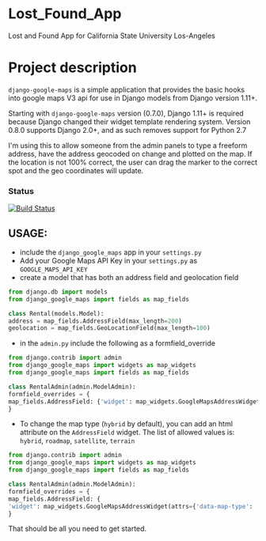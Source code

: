 # Lost_Found_App

Lost and Found App for California State University Los-Angeles

<h1>Project description</h1>

`django-google-maps` is a simple application that provides the basic
hooks into google maps V3 api for use in Django models from Django
version 1.11+. 

Starting with `django-google-maps` version (0.7.0), Django 1.11+ is 
required because Django changed their widget template rendering system. 
Version 0.8.0 supports Django 2.0+, and as such removes support for Python 2.7

I'm using this to allow someone from the admin panels to type a
freeform address, have the address geocoded on change and plotted
on the map. If the location is not 100% correct, the user can
drag the marker to the correct spot and the geo coordinates will
update.

### Status
[![Build Status](https://travis-ci.org/madisona/django-google-maps.png)](https://travis-ci.org/madisona/django-google-maps)

USAGE:
------
- include the `django_google_maps` app in your `settings.py`
- Add your Google Maps API Key in your `settings.py` as `GOOGLE_MAPS_API_KEY`
- create a model that has both an address field and geolocation field

```python
from django.db import models
from django_google_maps import fields as map_fields

class Rental(models.Model):
address = map_fields.AddressField(max_length=200)
geolocation = map_fields.GeoLocationField(max_length=100)
```

- in the `admin.py` include the following as a formfield_override

```python
from django.contrib import admin
from django_google_maps import widgets as map_widgets
from django_google_maps import fields as map_fields

class RentalAdmin(admin.ModelAdmin):
formfield_overrides = {
map_fields.AddressField: {'widget': map_widgets.GoogleMapsAddressWidget},
}
```

- To change the map type (`hybrid` by default), you can add an html attribute
on the `AddressField` widget. The list of allowed values is: `hybrid`, `roadmap`, `satellite`, `terrain`

```python
from django.contrib import admin
from django_google_maps import widgets as map_widgets
from django_google_maps import fields as map_fields

class RentalAdmin(admin.ModelAdmin):
formfield_overrides = {
map_fields.AddressField: {
'widget': map_widgets.GoogleMapsAddressWidget(attrs={'data-map-type': 'roadmap'})},
}
``` 

That should be all you need to get started.

